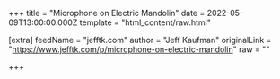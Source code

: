 
+++
title = "Microphone on Electric Mandolin"
date = 2022-05-09T13:00:00.000Z
template = "html_content/raw.html"

[extra]
feedName = "jefftk.com"
author = "Jeff Kaufman"
originalLink = "https://www.jefftk.com/p/microphone-on-electric-mandolin"
raw = ""

+++

